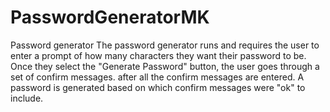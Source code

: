 # PasswordGeneratorMK
Password generator 
The password generator runs and requires the user to enter a prompt of how many characters they want their password to be. 
Once they select the "Generate Password" button, the user goes through a set of confirm messages. 
after all the confirm messages are entered. A password is generated based on which confirm messages were "ok" to include.
